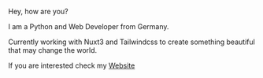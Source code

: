 Hey, how are you?

I am a Python and Web Developer from Germany.

Currently working with Nuxt3 and Tailwindcss to create something beautiful that may change the world.

If you are interested check my [Website](https://janikrabenstein.de)
